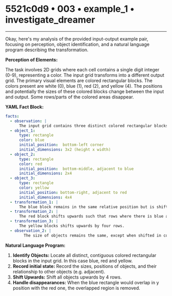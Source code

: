 # 5521c0d9 • 003 • example_1 • investigate_dreamer

---
Okay, here's my analysis of the provided input-output example pair, focusing on perception, object identification, and a natural language program describing the transformation.

**Perception of Elements:**

The task involves 2D grids where each cell contains a single digit integer (0-9), representing a color. The input grid transforms into a different output grid. The primary visual elements are colored rectangular blocks. The colors present are white (0), blue (1), red (2), and yellow (4). The positions and potentially the sizes of these colored blocks change between the input and output. Some rows/parts of the colored areas disappear.

**YAML Fact Block:**



```yaml
facts:
  - observation: |
      The input grid contains three distinct colored rectangular blocks: blue, red, and yellow.
  - object_1:
      type: rectangle
      color: blue
      initial_position:  bottom-left corner
      initial_dimensions: 3x2 (height x width)
  - object_2:
      type: rectangle
      color: red
      initial_position:  bottom-middle, adjacent to blue
      initial_dimensions: 2x4
  - object_3:
      type: rectangle
      color: yellow
      initial_position: bottom-right, adjacent to red
      initial_dimensions: 4x4
  - transformation_1: |
      The blue block remains in the same relative position but is shifted upwards by 4 rows.
  - transformation_2: |
      The red block shifts upwards such that rows where there is blue are empty, and its position is four rows above its original lower bound.
  - transformation_3: |
      The yellow blocks shifts upwards by four rows.
  - observation_2: |
        The size of objects remains the same, except when shifted in contact with another.

```



**Natural Language Program:**

1.  **Identify Objects:** Locate all distinct, contiguous colored rectangular blocks in the input grid. In this case blue, red and yellow.
2.  **Record initial state:** Record the sizes, positions of objects, and their relationship to other objects (e.g. adjacent).
3.  **Shift Upwards:** Shift all objects upwards by 4 rows.
4. **Handle disappearances:** When the blue rectangle would overlap in y position with the red one, the overlapped region is removed.


